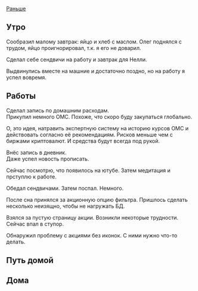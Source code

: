 [Раньше](2019.12.04.md)  
## Утро
Сообразил малому завтрак: яйцо и хлеб с маслом. Олег поднялся с трудом, яйцо проигнорировал, т.к. я его не доварил.

Сделал себе сендвичи на работу и завтрак для Нелли.

Выдвинулись вместе на машние и достаточно поздно, но на работу я успел вовремя.
## Работы
Сделал запись по домашним расходам.  
Прикупил немного ОМС. Похоже, что скоро буду закупаться глобально.

О, это идея, натравить экспертную систему на историю курсов ОМС и действовать согласно её рекомендациям. Рисков меньше чем с биржами криптовалют. И средства будут всегда под рукой.

Внёс запись в дневник.  
Даже успел новость прописать.

Сейчас посмотрю, что появилось на ютубе. Затем медитация и прступлю к работе.

Обедал сендвичами. Затем поспал. Немного.

После сна принялся за акционную опцию фильтра. Пришлось сделать несколько неизящно, чтобы не нагружать БД.

Взялся за пустую страницу акции. Возникли некоторые трудности. Сейчас впал в ступор.

Обнаружил проблему с акциями без иконок. С ними нужно что-то делать.
## Путь домой
## Дома